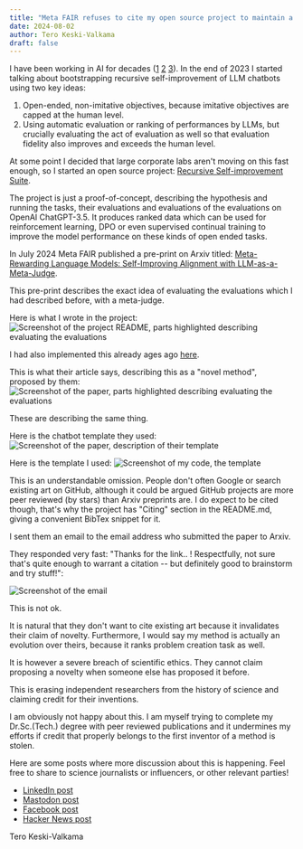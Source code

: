 ```yaml
---
title: "Meta FAIR refuses to cite my open source project to maintain a claim of novelty"
date: 2024-08-02
author: Tero Keski-Valkama
draft: false
---
```


I have been working in AI for decades ([1](https://www.linkedin.com/in/terokeskivalkama/) [2](https://scholar.google.com/citations?user=l7qMBpkAAAAJ) [3](https://github.com/keskival)). In the end of 2023 I started talking about bootstrapping recursive self-improvement
of LLM chatbots using two key ideas:
1. Open-ended, non-imitative objectives, because imitative objectives are capped at the human level.
2. Using automatic evaluation or ranking of performances by LLMs, but crucially evaluating the act of evaluation as well so that evaluation fidelity also improves and exceeds the human level.

At some point I decided that large corporate labs aren't moving on this fast enough, so I started an open source project: [Recursive Self-improvement Suite](https://github.com/keskival/recursive-self-improvement-suite).

The project is just a proof-of-concept, describing the hypothesis and running the tasks, their evaluations and evaluations of the evaluations
on OpenAI ChatGPT-3.5. It produces ranked data which can be used for reinforcement learning, DPO or even supervised continual training
to improve the model performance on these kinds of open ended tasks.

In July 2024 Meta FAIR published a pre-print on Arxiv titled: [Meta-Rewarding Language Models: Self-Improving Alignment with LLM-as-a-Meta-Judge](https://arxiv.org/abs/2407.19594).

This pre-print describes the exact idea of evaluating the evaluations which I had described before, with a meta-judge.

Here is what I wrote in the project:
![Screenshot of the project README, parts highlighted describing evaluating the evaluations](/imgs/meta-refuses-to-cite-my-project.png)

I had also implemented this already ages ago [here](https://github.com/keskival/recursive-self-improvement-suite/blob/bb327635885a3c3f1a4c1fca5e5f649dd6e53295/python/recursive_self_improvement_suite/coding.py#L338-L384).

This is what their article says, describing this as a "novel method", proposed by them:
![Screenshot of the paper, parts highlighted describing evaluating the evaluations](/imgs/meta-refuses-to-cite-their-paper.png)

These are describing the same thing.

Here is the chatbot template they used:
![Screenshot of the paper, description of their template](/imgs/meta-template.png)

Here is the template I used:
![Screenshot of my code, the template](/imgs/my-template.png)

This is an understandable omission. People don't often Google or search existing art on GitHub, although it could be argued GitHub projects are more peer reviewed (by stars) than Arxiv preprints are. I do expect to be cited though, that's why the project has "Citing" section in the README.md, giving a convenient BibTex snippet for it.

I sent them an email to the email address who submitted the paper to Arxiv.

They responded very fast: "Thanks for the link.. ! Respectfully, not sure that's quite enough to warrant a citation -- but definitely good to brainstorm and try stuff!":

![Screenshot of the email](/imgs/meta-refuses-to-cite-their-response.png)

This is not ok.

It is natural that they don't want to cite existing art because it invalidates their claim of novelty. Furthermore, I would say my method
is actually an evolution over theirs, because it ranks problem creation task as well.

It is however a severe breach of scientific ethics. They cannot claim proposing a novelty when someone else has proposed it before.

This is erasing independent researchers from the history of science and claiming credit for their inventions.

I am obviously not happy about this. I am myself trying to complete my Dr.Sc.(Tech.) degree with peer reviewed publications and it undermines
my efforts if credit that properly belongs to the first inventor of a method is stolen.

Here are some posts where more discussion about this is happening. Feel free to share to science journalists or influencers, or other relevant parties!

- [LinkedIn post](https://www.linkedin.com/posts/terokeskivalkama_meta-fair-fails-to-cite-my-pre-existing-publication-activity-7224732917132894209-WYKA)
- [Mastodon post](https://rukii.net/@tero/112886575304660317)
- [Facebook post](https://www.facebook.com/KohrAh/posts/pfbid02mc3PNxESy55M8uj6i9iD4uw69YjaoTWUy5J9RX4XfxAZ6Nnj8Prx2nE85WJKJmdql)
- [Hacker News post](https://news.ycombinator.com/item?id=41137791)

Tero Keski-Valkama
